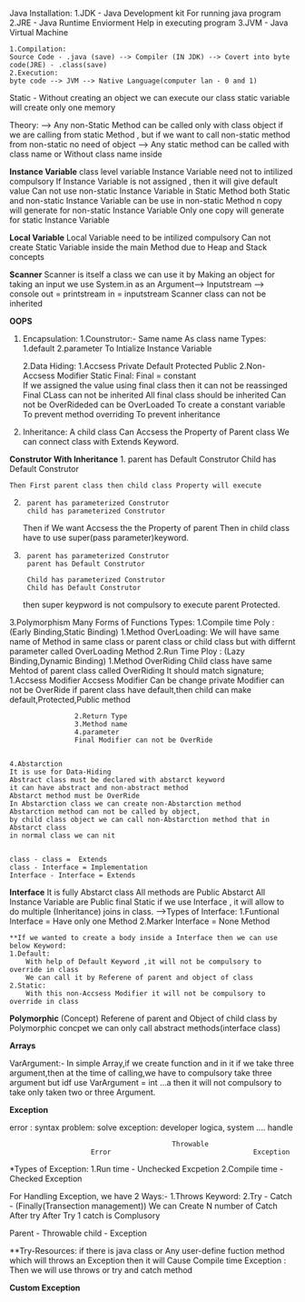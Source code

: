 Java Installation:
    1.JDK - Java Development kit
            For running java program
    2.JRE - Java Runtime Enviorment 
            Help in executing program
    3.JVM - Java Virtual Machine

    1.Compilation:
    Source Code - .java (save) --> Compiler (IN JDK) --> Covert into byte code(JRE) - .class(save)
    2.Execution:
    byte code --> JVM --> Native Language(computer lan - 0 and 1)


Static -  Without creating an object we can execute our class
          static variable will create only one memory
          

Theory:
--> Any non-Static Method can be called only with class object if we are calling from static Method , but if we
    want to call non-static method from non-static no need of object
--> Any static method can be called with class name or Without class name inside

**Instance Variable**
    class level variable
    Instance Variable need not to intilized compulsory
    If Instance Variable is not assigned , then it will give default value
    Can not use non-static Instance Variable in Static Method
    both Static and non-static Instance Variable can be use in non-static Method
    n copy will generate for non-static Instance Variable
    Only one copy will generate for static Instance Variable
    

**Local Variable**
    Local Variable need to be intilized compulsory
    Can not create Static Variable inside the main Method due to Heap and Stack concepts


**Scanner**
    Scanner is itself a class
    we can use it by Making an object
    for taking an input we use System.in  as an Argument--> Inputstream --> console
    out  = printstream
    in = inputstream
    Scanner class can not be inherited




**OOPS**
1. Encapsulation:
    1.Counstrutor:-
        Same name As class name
        Types:
        1.default
        2.parameter
    To Intialize Instance Variable

    2.Data Hiding:
        1.Accsess 
            Private 
            Default
            Protected
            Public
        2.Non-Accsess Modifier
            Static
            Final:
                Final = constant                    
                If we assigned the value using final class then it can not be reassinged
                Final CLass can not be inherited
                All final class should be inherited
                Can not be OverRideded
                can be OverLoaded
                To create a constant variable
                To prevent method overriding
                To prevent inheritance

2. Inheritance:
    A child class Can Accsess the Property of Parent class
    We can connect class with Extends Keyword.

**Construtor With Inheritance**
1.
        parent has Default Construtor
        Child has Default Construtor

    Then First parent class then child class Property will execute

2.
        parent has parameterized Construtor
        child has parameterized Construtor
    
    Then if We want Accsess the the Property of parent Then in child class have to use super(pass parameter)keyword.

3.       
        parent has parameterized Construtor
        parent has Default Construtor

        Child has parameterized Construtor
        Child has Default Construtor 

    then super keypword is not compulsory to execute parent Protected.


3.Polymorphism
    Many Forms of Functions
    Types:
    1.Compile time Poly : (Early Binding,Static Binding)
                1.Method OverLoading:
                    We will have same name of Method in same class or parent class or child class but with differnt parameter called OverLoading Method
    2.Run Time Ploy : (Lazy Binding,Dynamic Binding)
                1.Method OverRiding
                    Child class have same Mehtod of parent class called OverRiding
                    It should match signature;
                    1.Accsess Modifier
                            Accsess Modifier Can be change 
                            private Modifier can not be OverRide
                            if parent class have default,then child can make default,Protected,Public method
                
                    2.Return Type
                    3.Method name
                    4.parameter
                    Final Modifier can not be OverRide


    4.Abstarction
    It is use for Data-Hiding
    Abstract class must be declared with abstarct keyword
    it can have abstract and non-abstract method 
    Abstarct method must be OverRide
    In Abstarction class we can create non-Abstarction method
    Abstarction method can not be called by object,
    by child class object we can call non-Abstarction method that in Abstarct class
    in normal class we can nit 


    class - class =  Extends
    class - Interface = Implementation
    Interface - Interface = Extends

**Interface** 
        It is fully Abstarct class
        All methods are Public Abstarct
        All Instance Variable are Public final Static
        if we use Interface , it will allow to do multiple (Inheritance) joins in class.
    -->Types of Interface:
    1.Funtional Interface
    = Have only one Method
    2.Marker Interface
    = None Method 


    **If we wanted to create a body inside a Interface then we can use below Keyword:
    1.Default:
        With help of Default Keyword ,it will not be compulsory to override in class
        We can call it by Referene of parent and object of class
    2.Static:
        With this non-Accsess Modifier it will not be compulsory to override in class

**Polymorphic** (Concept)
    Referene of parent and Object of child class
    by Polymorphic concpet we can only call abstract methods(interface class)


**Arrays**

VarArgument:-
In simple Array,if we create function and in it if we take three argument,then at the time of calling,we have to
compulsory take three argument
but idf use VarArgument = int ...a 
then it will not compulsory to take only taken two or three Argument.


**Exception**


error    : syntax problem: solve 
exception: developer logica, system .... handle

                                            Throwable
                        Error                                   Exception

*Types of Exception:
    1.Run time      - Unchecked Excpetion
    2.Compile time  - Checked Exception


For Handling Exception, we have 2 Ways:-
1.Throws Keyword:
2.Try - Catch - (Finally(Transection management))
    We can Create N number of Catch After try
    After Try 1 catch is Complusory
     
Parent - Throwable
child - Exception

**Try-Resources:
     if there is java class or Any user-define fuction method which will throws an Exception then it will
     Cause Compile time Exception :
     Then we will use throws or try and catch method
     
**Custom Exception**            



